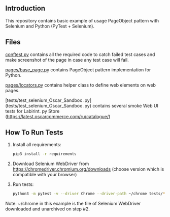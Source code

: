 Introduction
------------

This repository contains basic example of usage PageObject
pattern with Selenium and Python (PyTest + Selenium).


Files
-----

[conftest.py](conftest.py) contains all the required code to catch failed test cases and make screenshot
of the page in case any test case will fail.

[pages/base_page.py](pages/base_page.py) contains PageObject pattern implementation for Python.

[pages/locators.py](pages/locators.py) contains helper class to define web elements on web pages.

[tests/test_selenium_Oscar_Sandbox
.py](tests/test_selenium_Oscar_Sandbox
.py) contains several smoke Web UI tests for Labirint.
py Store 
(https://latest.oscarcommerce.com/ru/catalogue/)


How To Run Tests
----------------

1) Install all requirements:

    ```bash
    pip3 install -r requirements
    ```

2) Download Selenium WebDriver from https://chromedriver.chromium.org/downloads (choose version which is compatible with your browser)

3) Run tests:

    ```bash
    python3 -m pytest -v --driver Chrome --driver-path ~/chrome tests/*
    ```


Note:
~/chrome in this example is the file of Selenium WebDriver downloaded and unarchived on step #2.
